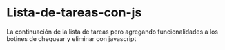 # Lista-de-tareas-con-js
La continuación de la lista de tareas pero agregando funcionalidades a los botines de chequear y eliminar con javascript
